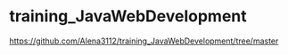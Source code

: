 # training_JavaWebDevelopment

https://github.com/Alena3112/training_JavaWebDevelopment/tree/master

